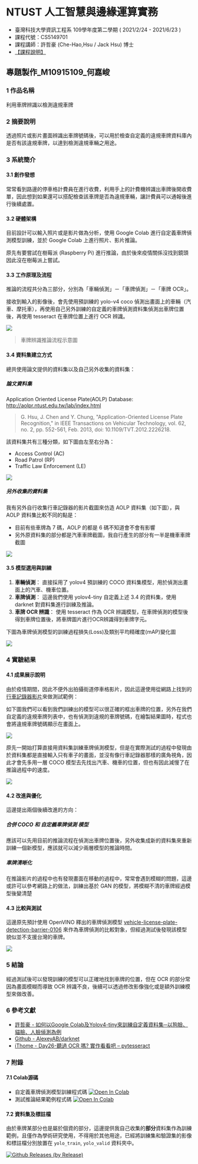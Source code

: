 # NTUST 人工智慧與邊緣運算實務 

+ 臺灣科技大學資訊工程系 109學年度第二學期 ( 2021/2/24 - 2021/6/23 ) 
+ 課程代號：CS5149701 
+ 課程講師：許哲豪 (Che-Hao,Hsu / Jack Hsu) 博士
+ [【課程說明】](https://hackmd.io/@OmniXRI-Jack/NTUST-EdgeAI)

## 專題製作_M10915109_何嘉峻

### 1 作品名稱

利用車牌辨識以檢測違規車牌

### 2 摘要說明

透過照片或影片畫面辨識出車牌號碼後，可以用於檢查自定義的違規車牌資料庫內是否有該違規車牌，以達到檢測違規車輛之用途。


### 3 系統簡介

#### 3.1 創作發想

常常看到路邊的停車格計費員在進行收費，利用手上的計費機辨識出車牌後開收費單，因此想到如果還可以搭配檢查該車牌是否為違規車輛，讓計費員可以通報後進行後續處置。

#### 3.2 硬體架構

目前設計可以輸入照片或是影片做為分析，使用 Google Colab 進行自定義車牌偵測模型訓練，並於 Google Colab 上進行照片、影片推論。

原先有要嘗試在樹莓派 (Raspberry Pi) 進行推論，由於後來疫情關係沒找到鏡頭因此沒在樹莓派上嘗試。

#### 3.3 工作原理及流程

推論的流程共分為三部分，分別為「車輛偵測」－「車牌偵測」－「車牌 OCR」。

接收到輸入的影像後，會先使用預訓練的 yolo-v4 coco 偵測出畫面上的車輛（汽車、摩托車），再使用自己另外訓練的自定義的車牌偵測資料集偵測出車牌位置後，再使用 tesseract 在車牌位置上進行 OCR 辨識。

![](https://i.imgur.com/BNgrLe5.png)
> 車牌辨識推論流程示意圖


#### 3.4 資料集建立方式

總共使用論文提供的資料集以及自己另外收集的資料集：

##### 論文資料集
Application Oriented License Plate(AOLP) Database: http://aolpr.ntust.edu.tw/lab/index.html

> G. Hsu, J. Chen and Y. Chung, "Application-Oriented License Plate Recognition," in IEEE Transactions on Vehicular Technology, vol. 62, no. 2, pp. 552-561, Feb. 2013, doi: 10.1109/TVT.2012.2226218.

該資料集共有三種分類，如下圖由左至右分為：
+ Access Control (AC)
+ Road Patrol (RP)
+ Traffic Law Enforcement (LE)

![](https://i.imgur.com/mvdqb4B.png)

##### 另外收集的資料集

我有另外自行收集行車記錄器的影片截圖來仿造 AOLP 資料集（如下圖），與 AOLP 資料集比較不同的點是：
+ 目前有些車牌為 7 碼，AOLP 的都是 6 碼不知道會不會有影響
+ 另外原資料集的部分都是汽車車牌截圖，我自行產生的部分有一半是機車車牌截圖

![](https://i.imgur.com/dJptjud.png)

#### 3.5 模型選用與訓練

1. **車輛偵測**：
    直接採用了 yolov4 預訓練的 COCO 資料集模型，用於偵測出畫面上的汽車、機車位置。
2. **車牌偵測**：
    這邊我們使用 yolov4-tiny 自定義上述 3.4 的資料集，使用 darknet 對資料集進行訓練及推論。
3. **車牌 OCR 辨識**：
    使用 tesseract 作為 OCR 辨識模型，在車牌偵測的模型後得到車牌位置後，將車牌圖片進行OCR辨識得到車牌字元。

下圖為車牌偵測模型的訓練過程損失(Loss)及類別平均精確度(mAP)變化圖

![](https://i.imgur.com/z47DF1N.png)

### 4 實驗結果

#### 4.1 成果展示說明

由於疫情期間，因此不便外出拍攝街道停車格影片，因此這邊使用從網路上找到的[行車記錄器影片](https://youtu.be/NrgI_nsZzXU)來做測試範例：

如下圖我們可以看到我們訓練出的模型可以很正確的框出車牌的位置，另外在我們自定義的違規車牌列表中，也有偵測到違規的車牌號碼，在繪製結果圖時，程式也會將違規車牌號碼顯示在畫面上。

![](https://i.imgur.com/RP2sdGG.png)

原先一開始打算直接用資料集訓練車牌偵測模型，但是在實際測試的過程中發現由於資料集都是直接輸入只有車子的畫面，並沒有像行車記錄器那樣的廣角視角，因此才會先多用一層 COCO 模型去先找出汽車、機車的位置，但也有因此減慢了在推論過程中的速度。

![](https://i.imgur.com/YMcUCQd.gif)

#### 4.2 改進與優化

這邊提出兩個後續改進的方向：

##### 合併 COCO 和 自定義車牌偵測 模型

應該可以先用目前的推論流程在偵測出車牌位置後，另外收集成新的資料集來重新訓練一個新模型，應該就可以減少兩層模型的推論時間。

##### 車牌清晰化

在推論影片的過程中也有發現畫面在移動的過程中，常常會遇到模糊的問題，這邊或許可以參考網路上的做法，訓練出基於 GAN 的模型，將模糊不清的車牌經過模型後變清楚

#### 4.3 比較與測試

這邊原先預計使用 OpenVINO 釋出的車牌偵測模型 [vehicle-license-plate-detection-barrier-0106](https://docs.openvinotoolkit.org/2019_R1/_vehicle_license_plate_detection_barrier_0106_description_vehicle_license_plate_detection_barrier_0106.html) 來作為車牌偵測的比較對象，但經過測試後發現該模型貌似並不支援台灣的車牌。

![](https://i.imgur.com/6DqCueP.png)


### 5 結論

經過測試後可以發現訓練的模型可以正確地找到車牌的位置，但在 OCR 的部分常因為畫面模糊而導致 OCR 辨識不良，後續可以透過修改影像強化或是額外訓練模型來做改善。

### 6 參考文獻

+ [許哲豪 - 如何以Google Colab及Yolov4-tiny來訓練自定義資料集─以狗臉、貓臉、人臉偵測為例](https://omnixri.blogspot.com/2021/05/google-colabyolov4-tiny.html)
+ [Github - AlexeyAB/darknet](https://github.com/AlexeyAB/darknet)
+ [iThome - Day26-聽過 OCR 嗎? 實作看看吧 – pytesseract](https://ithelp.ithome.com.tw/articles/10227263)

### 7 附錄

#### 7.1 Colab源碼

+ 自定義車牌偵測模型訓練程式碼 [![Open In Colab](https://colab.research.google.com/assets/colab-badge.svg)](https://colab.research.google.com/github/chiachun2491/NTUST_EdgeAI/blob/main/train.ipynb)
+ 測試推論結果範例程式碼 [![Open In Colab](https://colab.research.google.com/assets/colab-badge.svg)](https://colab.research.google.com/github/chiachun2491/NTUST_EdgeAI/blob/main/demo.ipynb)

#### 7.2 資料集及標註檔

由於車牌某部分也是屬於個資的部分，這邊提供我自己收集的**部分**資料集作為訓練範例，且僅作為學術研究使用，不得用於其他用途，已經將訓練集和驗證集的影像和標註檔分別放置在 `yolo_train`, `yolo_valid` 資料夾中。

[![Github Releases (by Release)](https://img.shields.io/github/downloads/chiachun2491/NTUST_EdgeAI/v0.1/total.svg)](https://gitHub.com/chiachun2491/NTUST_EdgeAI/releases/)

